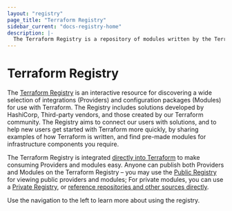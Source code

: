 ```yaml
---
layout: "registry"
page_title: "Terraform Registry"
sidebar_current: "docs-registry-home"
description: |-
  The Terraform Registry is a repository of modules written by the Terraform community.
---
```


# Terraform Registry

The [Terraform Registry](https://registry.terraform.io) is an interactive resource for discovering a wide selection of integrations (Providers) and configuration packages (Modules) for use with Terraform. The Registry includes solutions developed by HashiCorp, Third-party vendors, and those created by our Terraform community. The Registry aims to connect our users with solutions, and to help new users get started with Terraform more quickly, by sharing examples of how Terraform is written, and find pre-made modules for infrastructure components you require.

The Terraform Registry is integrated [directly into Terraform](https://www.terraform.io/docs/configuration/providers.html) to make consuming Providers and modules easy. Anyone can publish both Providers and Modules on the Terraform Registry – you may use the [Public Registry](https://registry.terraform.io) for viewing public providers and modules; For private modules, you can use a [Private Registry](https://www.terraform.io/docs/registry/private.html), or [reference repositories and other sources directly](https://www.terraform.io/docs/modules/sources.html).

Use the navigation to the left to learn more about using the registry.
